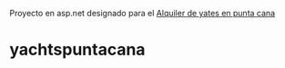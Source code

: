 Proyecto en asp.net designado para el <a href="https://yachtspuntacana.rentals/"> Alquiler de yates en punta cana</a>
# yachtspuntacana
